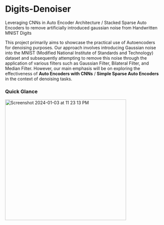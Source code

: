 # Digits-Denoiser
Leveraging CNNs in Auto Encoder Architecture / Stacked Sparse Auto Encoders to remove artificially introduced gaussian noise from Handwritten MNIST Digits


This project primarily aims to showcase the practical use of Autoencoders for denoising purposes. Our approach involves introducing Gaussian noise into the MNIST (Modified National Institute of Standards and Technology) dataset and subsequently attempting to remove this noise through the application of various filters such as Gaussian Filter, Bilateral Filter, and Median Filter. However, our main emphasis will be on exploring the effectiveness of **Auto Encoders with CNNs** / **Simple Sparse Auto Encoders** in the context of denoising tasks.

### Quick Glance

<img width="395" alt="Screenshot 2024-01-03 at 11 23 13 PM" src="https://github.com/itsadnanlone/Digits-Denoiser/assets/155386596/ae026603-af67-4d9b-af48-3d8bcb7f32e1">
